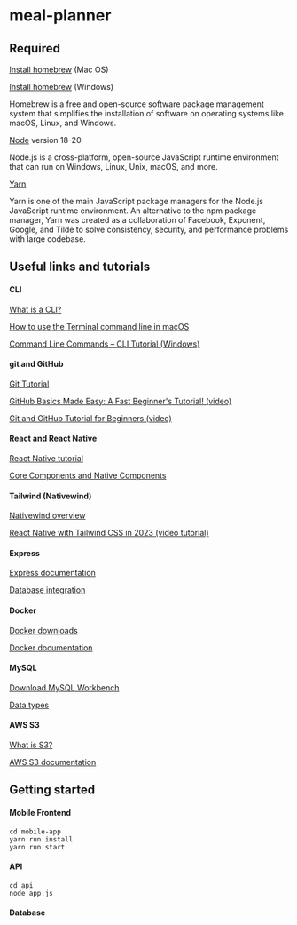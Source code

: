 # meal-planner

## Required

[Install homebrew](https://brew.sh/) (Mac OS)

[Install homebrew](https://blog.devops.dev/how-to-install-homebrew-on-windows-61fe1c2b173) (Windows)

Homebrew is a free and open-source software package management system that simplifies the installation of software on operating systems like macOS, Linux, and Windows.


[Node](https://nodejs.org/en/download/current) version 18-20

Node.js is a cross-platform, open-source JavaScript runtime environment that can run on Windows, Linux, Unix, macOS, and more.

[Yarn](https://classic.yarnpkg.com/lang/en/docs/install/#mac-stable)

Yarn is one of the main JavaScript package managers for the Node.js JavaScript runtime environment. An alternative to the npm package manager, Yarn was created as a collaboration of Facebook, Exponent, Google, and Tilde to solve consistency, security, and performance problems with large codebase.

## Useful links and tutorials

#### CLI
[What is a CLI?](https://www.w3schools.com/whatis/whatis_cli.asp)

[How to use the Terminal command line in macOS](https://macpaw.com/how-to/use-terminal-on-mac)

[Command Line Commands – CLI Tutorial (Windows)](https://www.freecodecamp.org/news/command-line-commands-cli-tutorial/)

#### git and GitHub
[Git Tutorial](https://www.w3schools.com/git/)

[GitHub Basics Made Easy: A Fast Beginner's Tutorial! (video)](https://www.youtube.com/watch?v=Oaj3RBIoGFc)

[Git and GitHub Tutorial for Beginners (video)](https://www.youtube.com/watch?v=tRZGeaHPoaw)

#### React and React Native
[React Native tutorial](https://reactnative.dev/docs/tutorial)

[Core Components and Native Components](https://reactnative.dev/docs/intro-react-native-components)

#### Tailwind (Nativewind)
[Nativewind overview](https://www.nativewind.dev/overview/)

[React Native with Tailwind CSS in 2023 (video tutorial)](https://www.youtube.com/watch?v=UHMyREDtp8s)

#### Express
[Express documentation](https://expressjs.com/en/starter/hello-world.html)

[Database integration](https://expressjs.com/en/guide/database-integration.html#mysql)

#### Docker
[Docker downloads](https://docker.com/)

[Docker documentation](https://docs.docker.com/)

#### MySQL
[Download MySQL Workbench](https://dev.mysql.com/downloads/workbench/)

[Data types](https://dev.mysql.com/doc/refman/8.4/en/data-types.html)

#### AWS S3
[What is S3?](https://cloudian.com/blog/s3-storage-behind-the-scenes/)

[AWS S3 documentation](https://docs.aws.amazon.com/AmazonS3/latest/userguide/Welcome.html)

## Getting started

#### Mobile Frontend
```
cd mobile-app
yarn run install
yarn run start
```

#### API
```
cd api
node app.js
```

#### Database

```
```

